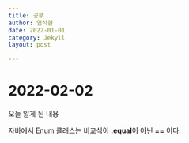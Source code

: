 ```yaml
---
title: 공부
author: 염석현
date: 2022-01-01
category: Jekyll
layout: post

---
```




# 2022-02-02

오늘 알게 된 내용



자바에서 Enum 클래스는 비교식이 **.equal**이 아닌 **==** 이다.